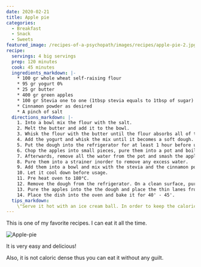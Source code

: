 ```yaml
---
date: 2020-02-21
title: Apple pie
categories:
  - Breakfast
  - Snack
  - Sweets
featured_image: /recipes-of-a-psychopath/images/recipes/apple-pie-2.jpg
recipe:
  servings: 4 big servings
  prep: 120 minutes
  cook: 45 minutes
  ingredients_markdown: |-
    * 100 gr whole wheat self-raising flour
    * 95 gr yogurt 0%
    * 25 gr butter
    * 400 gr green apples
    * 100 gr Stevia one to one (1tbsp stevia equals to 1tbsp of sugar)
    * Cinnamon powder as desired
    * A pinch of salt
  directions_markdown: |-
    1. Into a bowl mix the flour with the salt.
    2. Melt the butter and add it to the bowl.
    3. Whisk the flour with the butter until the flour absorbs all of the butter.
    4. Add the yogurt and whisk the mix until it becomes a soft dough.
    5. Put the dough into the refrigerator for at least 1 hour before usage.
    6. Chop the apples into small pieces, pure them into a pot and boil until softened. 
    7. Afterwards, remove all the water from the pot and smash the apples.
    8. Pure them into a strainer inorder to remove any excess water.
    9. Add them into a bowl and mix with the stevia and the cinnamon powder.    
    10. Let it cool down before usage.
    11. Pre heat oven to 180°C.
    12. Remove the dough from the refrigerator. On a clean surface, pure some flour and roll the dough. Place the dough in an ovenproof dish. Remove any excess dough and create thin lanes. 
    13. Pure the apples into the the dough and place the thin lanes from above to create a grid.
    14. Place the dish into the oven and bake it for 40' - 45'.
  tips_markdown:
    \"Serve it hot with an ice cream ball. In order to keep the caloric intake at a low level, i preffer the Halo Top ice cream. Google it ;) \" 
---
```

This is one of my favorite recipes. I can eat it all the time. 

![Apple-pie](/recipes-of-a-psychopath/images/recipes/apple-pie-1.jpg)

It is very easy and delicious!

Also, it is not caloric dense thus you can eat it without any guilt.
